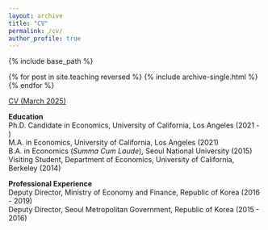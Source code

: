 ```yaml
---
layout: archive
title: "CV"
permalink: /cv/
author_profile: true
---
```


{% include base_path %}

{% for post in site.teaching reversed %}
  {% include archive-single.html %}
{% endfor %}

[CV (March 2025)](https://younghoon-econ.github.io/YKim_CV.pdf)


**Education**<br>
<span class="indent"> Ph.D. Candidate in Economics, University of California, Los Angeles (2021 - )</span><br>
<span class="indent"> M.A. in Economics, University of California, Los Angeles (2021)</span><br>
<span class="indent"> B.A. in Economics (<em>Summa Cum Laude</em>), Seoul National University (2015)</span><br>
<span class="indent"> Visiting Student, Department of Economics, University of California, Berkeley (2014)</span><br>
<!-- <span class="indent"> Visiting Student, Department of Economics, University of California, Berkeley (2014)</span> -->

**Professional Experience**<br>
<span class="indent"> Deputy Director, Ministry of Economy and Finance, Republic of Korea (2016 - 2019)</span><br>
<span class="indent"> Deputy Director, Seoul Metropolitan Government, Republic of Korea (2015 - 2016)</span>
